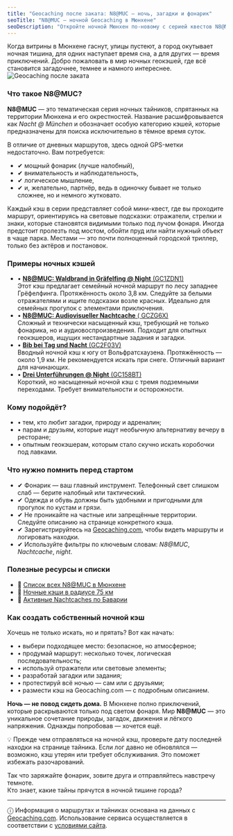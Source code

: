 ```yaml
---
title: "Geocaching после заката: N8@MUC — ночь, загадки и фонарик"
seoTitle: "N8@MUC – ночной Geocaching в Мюнхене"
seoDescription: "Откройте ночной Мюнхен по-новому с серией квестов N8@MUC. Тайники, загадки и свет фонаря — всё, что нужно для приключений после заката."
---
```


<div class="introText">
Когда витрины в Мюнхене гаснут, улицы пустеют, а город окутывает ночная тишина, для одних наступает время сна, а для других — время приключений. Добро пожаловать в мир ночных геокэшей, где всё становится загадочнее, темнее и намного интереснее.
</div>

<div class="imageWrapper">
  <img src="/geocaching_images/Geocaching_night.webp" alt="Geocaching после заката" class="responsiveImage" />
</div>

### **Что такое N8@MUC?**

**N8@MUC** — это тематическая серия ночных тайников, спрятанных на территории Мюнхена и его окрестностей. Название расшифровывается как _Nacht @ München_ и обозначает особую категорию кэшей, которые предназначены для поиска исключительно в тёмное время суток.

В отличие от дневных маршрутов, здесь одной GPS-метки недостаточно. Вам потребуется:

- ✔ мощный фонарик (лучше налобный),
- ✔ внимательность и наблюдательность,
- ✔ логическое мышление,
- ✔ и, желательно, партнёр, ведь в одиночку бывает не только сложнее, но и немного жутковато.

Каждый кэш в серии представляет собой мини-квест, где вы проходите маршрут, ориентируясь на световые подсказки: отражатели, стрелки и знаки, которые становятся видимыми только под лучом фонаря. Иногда предстоит пролезть под мостом, обойти пруд или найти нужный объект в чаще парка. Местами — это почти полноценный городской триллер, только без актёров и постановок.

### **Примеры ночных кэшей**

- • [**N8@MUC: Waldbrand in Gräfelfing @ Night** (GC1ZDN1)](https://www.geocaching.com/geocache/GC1ZDN1)  
  Этот кэш предлагает семейный ночной маршрут по лесу западнее Грёфелфинга. Протяжённость около 3,8 км. Следуйте за белыми отражателями и ищите подсказки возле красных. Идеально для семейных прогулок с элементами приключения.
- • [**N8@MUC: Audiovisueller Nachtcache** ( GCZG6X)](https://www.geocaching.com/geocache/GCZG6X)  
  Сложный и технически насыщенный кэш, требующий не только фонарика, но и аудиовоспроизведения. Подходит для опытных геокэшеров, ищущих нестандартные задания и загадки.
- • [**Bib bei Tag und Nacht** (GC2F03V)](https://www.geocaching.com/geocache/GC2F03V)  
  Вводный ночной кэш к югу от Вольфратсхаузена. Протяжённость — около 1,9 км. Не рекомендуется искать при снеге. Отличный вариант для начинающих.
- • [**Drei Unterführungen @ Night** (GC158BT)](https://www.geocaching.com/geocache/GC158BT)  
  Короткий, но насыщенный ночной кэш с тремя подземными переходами. Требует внимательности и осторожности.

### **Кому подойдёт?**

- • тем, кто любит загадки, природу и адреналин;
- • парам и друзьям, которые ищут необычную альтернативу вечеру в ресторане;
- • опытным геокэшерам, которым стало скучно искать коробочки под лавками.

### **Что нужно помнить перед стартом**

- ✔ Фонарик — ваш главный инструмент. Телефонный свет слишком слаб — берите налобный или тактический.
- ✔ Одежда и обувь должны быть удобными и пригодными для прогулок по кустам и грязи.
- ✔ Не проникайте на частные или запрещённые территории. Следуйте описанию на странице конкретного кэша.
- ✔ Зарегистрируйтесь на [Geocaching.com](https://www.geocaching.com/), чтобы видеть маршруты и логировать находки.
- ✔ Используйте фильтры по ключевым словам: _N8@MUC_, _Nachtcache_, _night_.

### **Полезные ресурсы и списки**

- 🔗 [Список всех N8@MUC в Мюнхене](https://www.geocaching.com/plan/lists/BM1EJ91)
- 🔗 [Ночные кэши в радиусе 75 км](https://www.geocaching.com/plan/lists/BMJKPQ)
- 🔗 [Активные Nachtcaches по Баварии](https://www.geocaching.com/plan/lists/BM7DXW4)

### **Как создать собственный ночной кэш**

Хочешь не только искать, но и прятать? Вот как начать:

- • выбери подходящее место: безопасное, но атмосферное;
- • продумай маршрут: несколько точек, логическая последовательность;
- • используй отражатели или световые элементы;
- • разработай загадки или задания;
- • протестируй всё ночью — сам или с друзьями;
- • размести кэш на Geocaching.com — с подробным описанием.

**Ночь — не повод сидеть дома.** В Мюнхене полно приключений, которые раскрываются только под светом фонаря. Мир **N8@MUC** — это уникальное сочетание природы, загадок, движения и лёгкого напряжения. Однажды попробовав — хочется ещё.

<p class="tips">
💡 Прежде чем отправляться на ночной кэш, проверьте дату последней находки на странице тайника. Если лог давно не обновлялся — возможно, кэш утерян или требует обслуживания. Это поможет избежать разочарований.
</div>


Так что заряжайте фонарик, зовите друга и отправляйтесь навстречу темноте.  
Кто знает, какие тайны прячутся в ночной тишине города?

---

<div class="terms">
ⓘ Информация о маршрутах и тайниках основана на данных с <a href="https://www.geocaching.com/" target="_blank">Geocaching.com</a>. Использование сервиса осуществляется в соответствии с <a href="https://www.geocaching.com/policies/en/terms-of-use" target="_blank">условиями сайта</a>.
</div>
